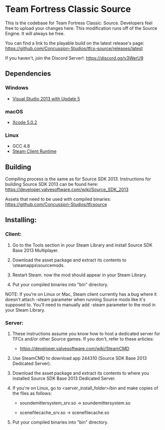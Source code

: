 Team Fortress Classic Source
=====

This is the codebase for Team Fortress Classic: Source. Developers feel free to upload your changes here.
This modification runs off of the Source Engine. It will always be free.

You can find a link to the playable build on the latest release's page: https://github.com/Concussion-Studios/tfcs-source/releases/latest

If you haven't, join the Discord Server!: https://discord.gg/y3WerU9

## Dependencies

### Windows
* [Visual Studio 2013 with Update 5](https://visualstudio.microsoft.com/vs/older-downloads/)

### macOS
* [Xcode 5.0.2](https://developer.apple.com/downloads/more)

### Linux
* GCC 4.8
* [Steam Client Runtime](http://media.steampowered.com/client/runtime/steam-runtime-sdk_latest.tar.xz)

## Building

Compiling process is the same as for Source SDK 2013. Instructions for building Source SDK 2013 can be found here: https://developer.valvesoftware.com/wiki/Source_SDK_2013

Assets that need to be used with compiled binaries: https://github.com/Concussion-Studios/tfcsource

## Installing:

### Client:

1. Go to the Tools section in your Steam Library and install Source SDK Base 2013 Multiplayer. 

2. Download the asset package and extract its contents to <Steam>\steamapps\sourcemods.

3. Restart Steam. now the mod should appear in your Steam Library.

4. Put your compiled binaries into "bin" directory.

NOTE: If you're on Linux or Mac, Steam client currently has a bug where it doesn't attach -steam parameter when running Source mods like it's supposed to. You'll need to manually add -steam parameter to the mod in your Steam Library.

### Server:

1. These instructions assume you know how to host a dedicated server for TFCs and/or other Source games. If you don't, refer to these articles:

   * https://developer.valvesoftware.com/wiki/SteamCMD

2. Use SteamCMD to download app 244310 (Source SDK Base 2013 Dedicated Server).

3. Download the asset package and extract its contents to where you installed Source SDK Base 2013 Dedicated Server.

4. If you're on Linux, go to <server_install_folder>/bin and make copies of the files as follows:

   * soundemittersystem_srv.so -> soundemittersystem.so

   * scenefilecache_srv.so -> scenefilecache.so
   
5. Put your compiled binaries into "bin" directory.